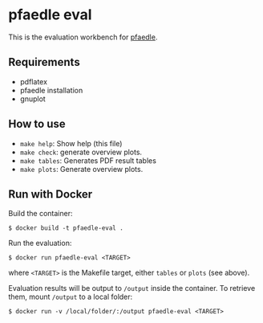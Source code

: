 # pfaedle eval

This is the evaluation workbench for [pfaedle](https://github.com/ad-freiburg/pfaedle).

## Requirements

 * pdflatex
 * pfaedle installation
 * gnuplot

## How to use

 * `make help`: Show help (this file)
 * `make check`: generate overview plots.
 * `make tables`: Generates PDF result tables
 * `make plots`: Generate overview plots.

## Run with Docker

Build the container:

    $ docker build -t pfaedle-eval .

Run the evaluation:

    $ docker run pfaedle-eval <TARGET>

where `<TARGET>` is the Makefile target,  either `tables` or `plots` (see above).

Evaluation results will be output to `/output` inside the container. To retrieve them, mount `/output` to a local folder:

    $ docker run -v /local/folder/:/output pfaedle-eval <TARGET>

